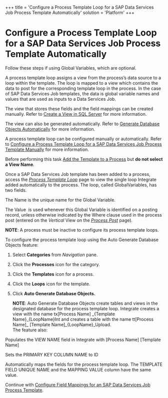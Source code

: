 +++
title = 'Configure a Process Template Loop for a SAP Data Services Job Process Template Automatically'
solution = 'Platform'
+++

# Configure a Process Template Loop for a SAP Data Services Job Process Template Automatically

Follow these steps if using Global Variables, which are optional.

A process template loop assigns a view from the process’s data source to
a loop within the template. The loop is mapped to a view which contains
the data to post for the corresponding template loop in the process. In
the case of SAP Data Services Job templates, the data is global variable
names and values that are used as inputs to a Data Services Job.

The view that stores these fields and the field mappings can be created
manually. Refer to [Create a View in SQL
Server](Create_a_View_in_SQL_Server.htm) for more information.

The view can also be generated automatically. Refer to [Generate
Database Objects
Automatically](Generate_Database_Objects_Automatically.htm) for more
information.

A process template loop can be configured manually or automatically.
Refer to [Configure a Process Template Loop for a SAP Data Services Job
Process Template
Manually](Configure_a_Process_Template_Loop_for_a_SAP_Data_Services_Job_Process_Template_Manually.htm)
for more information.

Before performing this task [Add the Template to a
Process](Add_the_Template_to_a_Process_DSJob.htm) but
<span style="font-weight: bold;">do not select a View Name</span>.

Once a SAP Data Services Job template has been added to a process,
access the <span style="font-style: italic;">[Process Template
Loop](../Page_Desc/Process_Template_Loop.htm)</span> page to view the
single loop Integrate added automatically to the process. The loop,
called GlobalVariables, has two fields.

The Name is the unique name for the Global Variable.

The Value  is used whenever this Global Variable is identified on a
posting record, unless otherwise indicated by the Where clause used in
the process post (entered on the
<span style="font-style: italic;">Vertical</span> View on the
<span style="font-style: italic;">[Process
Post](../Page_Desc/Process_Post_H.htm)</span> page).

<span style="font-weight: bold;">NOTE</span>: A process must be inactive
to configure its process template loops.

To configure the process template loop using the Auto Generate Database
Objects feature:

1.  Select <span style="font-weight: bold;">Categories</span> from
    <span style="font-style: italic;">Navigation</span> pane.

2.  Click the <span style="font-weight: bold;">Processes</span> icon for
    the category.

3.  Click the <span style="font-weight: bold;">Templates</span> icon for
    a process.

4.  Click the <span style="font-weight: bold;">Loops</span> icon for the
    template.

5.  Click <span style="font-weight: bold;">Auto Generate Database
    Objects.</span>
    
    <span style="font-weight: bold;">NOTE</span>: Auto Generate Database
    Objects create tables and views in the designated database for the
    process template loop. Integrate creates a view with the name
    tx\[Process Name\] \_{Template Name}\_{LoopName}Int and creates a
    table with the name tt\[Process Name\]\_ \[Template
    Name\]\_{LoopName}\_Upload.  
    The feature also:

Populates the VIEW NAME field in Integrate with \[Process Name\]
\[Template Name\]

Sets the PRIMARY KEY COLUMN NAME to ID

Automatically maps the fields for the process template loop. The
TEMPLATE FIELD UNIQUE NAME and the MAPPING VALUE column have the same
value.

Continue with [Configure Field Mappings for an SAP Data Services Job
Process
Template](Configure_Field_Mappings_for_an_SAP_Data_Services_Job_Process_Template.htm).
